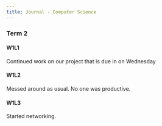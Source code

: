 ```yaml
---
title: Journal - Computer Science
---
```


### Term 2
#### W1L1
Continued work on our project that is due in on Wednesday

#### W1L2
Messed around as usual. No one was productive.

#### W1L3
Started networking.


